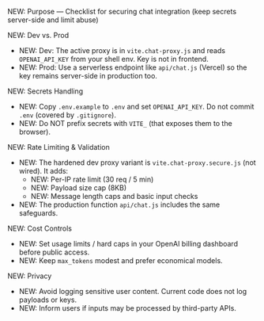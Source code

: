 NEW: Purpose — Checklist for securing chat integration (keep secrets server-side and limit abuse)

NEW: Dev vs. Prod
- NEW: Dev: The active proxy is in `vite.chat-proxy.js` and reads `OPENAI_API_KEY` from your shell env. Key is not in frontend.
- NEW: Prod: Use a serverless endpoint like `api/chat.js` (Vercel) so the key remains server-side in production too.

NEW: Secrets Handling
- NEW: Copy `.env.example` to `.env` and set `OPENAI_API_KEY`. Do not commit `.env` (covered by `.gitignore`).
- NEW: Do NOT prefix secrets with `VITE_` (that exposes them to the browser).

NEW: Rate Limiting & Validation
- NEW: The hardened dev proxy variant is `vite.chat-proxy.secure.js` (not wired). It adds:
  - NEW: Per-IP rate limit (30 req / 5 min)
  - NEW: Payload size cap (8KB)
  - NEW: Message length caps and basic input checks
- NEW: The production function `api/chat.js` includes the same safeguards.

NEW: Cost Controls
- NEW: Set usage limits / hard caps in your OpenAI billing dashboard before public access.
- NEW: Keep `max_tokens` modest and prefer economical models.

NEW: Privacy
- NEW: Avoid logging sensitive user content. Current code does not log payloads or keys.
- NEW: Inform users if inputs may be processed by third-party APIs.

